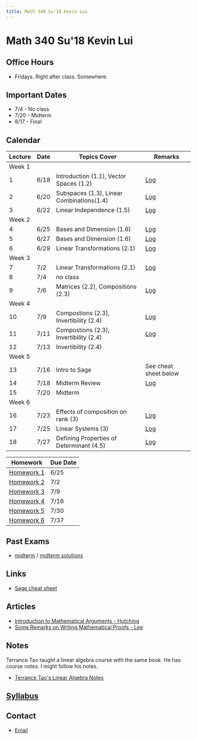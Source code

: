 ```yaml
---
title: Math 340 Su'18 Kevin Lui
---
```

# Math 340 Su'18 Kevin Lui

## Office Hours

* Fridays. Right after class. Somewhere.


## Important Dates

* 7/4 - No class
* 7/20 - Midterm
* 8/17 - Final

## Calendar

| Lecture | Date | Topics Cover                              | Remarks                |
| ---     | ---  | ---                                       | ---                    |
| Week 1  |      |                                           |                        |
| 1       | 6/18 | Introduction (1.1), Vector Spaces (1.2)   | [Log](./log/6-18.html) |
| 2       | 6/20 | Subspaces (1.3), Linear Combinations(1.4) | [Log](./log/6-20.html) |
| 3       | 6/22 | Linear Independence (1.5)                 | [Log](./log/6-22.html) |
| Week 2  |      |                                           |                        |
| 4       | 6/25 | Bases and Dimension (1.6)                 | [Log](./log/6-25.html) |
| 5       | 6/27 | Bases and Dimension (1.6)                 | [Log](./log/6-27.html) |
| 6       | 6/29 | Linear Transformations (2.1)              | [Log](./log/6-29.html) |
| Week 3  |      |                                           |                        |
| 7       | 7/2  | Linear Transformations (2.1)              | [Log](./log/7-2.pdf)   |
| 8       | 7/4  | no class                                  |                        |
| 9       | 7/6  | Matrices (2.2), Compositions (2.3)        | [Log](./log/7-6.html)  |
| Week 4  |      |                                           |                        |
| 10      | 7/9  | Compostions (2.3), Invertibility (2.4)    | [Log](./log/7-9.pdf)   |
| 11      | 7/11 | Compostions (2.3), Invertibility (2.4)    | [Log](./log/7-11.pdf)  |
| 12      | 7/13 | Invertibility (2.4)                       |                        |
| Week 5  |      |                                           |                        |
| 13      | 7/16 | Intro to Sage                             | See cheat sheet below  |
| 14      | 7/18 | Midterm Review                            | [Log](./log/7-18.pdf)  |
| 15      | 7/20 | Midterm                                   |                        |
| Week 6  |      |                                           |                        |
| 16      | 7/23 | Effects of composition on rank (3)        | [Log](./log/7-23.pdf)  |
| 17      | 7/25 | Linear Systems (3)                        | [Log](./log/7-25.pdf)  |
| 18      | 7/27 | Defining Properties of Determinant (4.5)  | [Log](./log/7-27.pdf)  |

| Homework                         | Due Date |
| ---                              | ---      |
| [Homework 1](./homework/hw1.pdf) | 6/25     |
| [Homework 2](./homework/hw2.pdf) | 7/2      |
| [Homework 3](./homework/hw3.pdf) | 7/9      |
| [Homework 4](./homework/hw4.pdf) | 7/16     |
| [Homework 5](./homework/hw5.pdf) | 7/30     |
| [Homework 6](./homework/hw6.pdf) | 7/37     |

## Past Exams

* [midterm](./midterm.pdf) / [midterm solutions](./midterm_sol.pdf)


## Links

* [Sage cheat sheet](https://wiki.sagemath.org/quickref?action=AttachFile&do=get&target=quickref-linalg.pdf)
 
## Articles

* [Introduction to Mathematical
  Arguments - Hutching](https://math.berkeley.edu/~hutching/teach/proofs.pdf)
* [Some Remarks on Writing Mathematical Proofs -
  Lee](https://sites.math.washington.edu/~lee/Writing/writing-proofs.pdf)

## Notes

Terrance Tao taught a linear algebra course with the same book. He has course
notes. I might follow his notes. 

* [Terrance Tao's Linear Algebra
  Notes](https://terrytao.files.wordpress.com/2016/12/linear-algebra-notes.pdf)

## [Syllabus](./syllabus.pdf)

## Contact

* <i class="fas fa-envelope"></i> [Email](mailto:klui@uw.edu)
